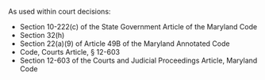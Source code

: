 As used within court decisions:

* Section 10-222(c) of the State Government Article of the Maryland Code
* Section 32(h)
* Section 22(a)(9) of Article 49B of the Maryland Annotated Code
* Code, Courts Article, § 12-603
* Section 12-603 of the Courts and Judicial Proceedings Article, Maryland Code
